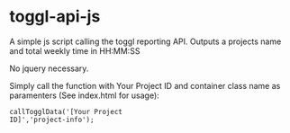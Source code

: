 # toggl-api-js

A simple js script calling the toggl reporting API. Outputs a projects name and total weekly time in HH:MM:SS

No jquery necessary. 

Simply call the function with Your Project ID and container class name as paramenters (See index.html for usage):

<code js>callTogglData('[Your Project ID]','project-info');</code>
